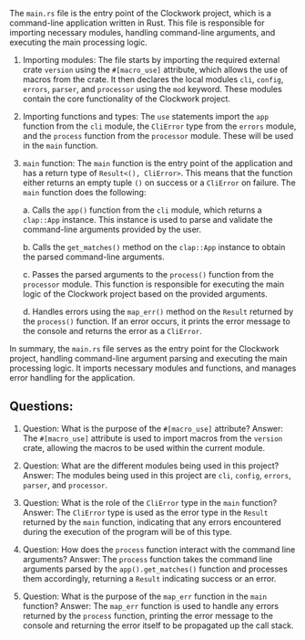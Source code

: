 The `main.rs` file is the entry point of the Clockwork project, which is a command-line application written in Rust. This file is responsible for importing necessary modules, handling command-line arguments, and executing the main processing logic.

1. Importing modules: The file starts by importing the required external crate `version` using the `#[macro_use]` attribute, which allows the use of macros from the crate. It then declares the local modules `cli`, `config`, `errors`, `parser`, and `processor` using the `mod` keyword. These modules contain the core functionality of the Clockwork project.

2. Importing functions and types: The `use` statements import the `app` function from the `cli` module, the `CliError` type from the `errors` module, and the `process` function from the `processor` module. These will be used in the `main` function.

3. `main` function: The `main` function is the entry point of the application and has a return type of `Result<(), CliError>`. This means that the function either returns an empty tuple `()` on success or a `CliError` on failure. The `main` function does the following:

   a. Calls the `app()` function from the `cli` module, which returns a `clap::App` instance. This instance is used to parse and validate the command-line arguments provided by the user.

   b. Calls the `get_matches()` method on the `clap::App` instance to obtain the parsed command-line arguments.

   c. Passes the parsed arguments to the `process()` function from the `processor` module. This function is responsible for executing the main logic of the Clockwork project based on the provided arguments.

   d. Handles errors using the `map_err()` method on the `Result` returned by the `process()` function. If an error occurs, it prints the error message to the console and returns the error as a `CliError`.

In summary, the `main.rs` file serves as the entry point for the Clockwork project, handling command-line argument parsing and executing the main processing logic. It imports necessary modules and functions, and manages error handling for the application.
## Questions: 
 1. Question: What is the purpose of the `#[macro_use]` attribute?
   Answer: The `#[macro_use]` attribute is used to import macros from the `version` crate, allowing the macros to be used within the current module.

2. Question: What are the different modules being used in this project?
   Answer: The modules being used in this project are `cli`, `config`, `errors`, `parser`, and `processor`.

3. Question: What is the role of the `CliError` type in the `main` function?
   Answer: The `CliError` type is used as the error type in the `Result` returned by the `main` function, indicating that any errors encountered during the execution of the program will be of this type.

4. Question: How does the `process` function interact with the command line arguments?
   Answer: The `process` function takes the command line arguments parsed by the `app().get_matches()` function and processes them accordingly, returning a `Result` indicating success or an error.

5. Question: What is the purpose of the `map_err` function in the `main` function?
   Answer: The `map_err` function is used to handle any errors returned by the `process` function, printing the error message to the console and returning the error itself to be propagated up the call stack.
    